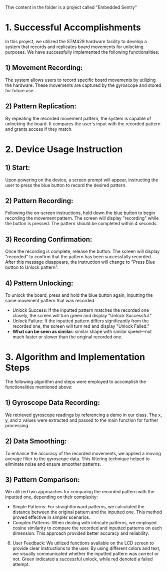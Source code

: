 Thw content in the folder is a project called "Embedded Sentry"

# 1. Successful Accomplishments
In this project, we utilized the STM429 hardware facility to develop a system that records and replicates board movements for unlocking purposes. We have successfully implemented the following functionalities:
## 1) Movement Recording:
   The system allows users to record specific board movements by utilizing the hardware. These movements are captured by the gyroscope and stored for future use.
## 2) Pattern Replication:
   By repeating the recorded movement pattern, the system is capable of unlocking the board. It compares the user's input with the recorded pattern and grants access if they match.
   
# 2. Device Usage Instruction
## 1) Start:
   Upon powering on the device, a screen prompt will appear, instructing the user to press the blue button to record the desired pattern.
## 2) Pattern Recording:
   Following the on-screen instructions, hold down the blue button to begin recording the movement pattern. The screen will display "recording" while the button is pressed. The pattern should be completed within 4 seconds.
## 3) Recording Confirmation: 
Once the recording is complete, release the button. The screen will display "recorded" to confirm that the pattern has been successfully recorded. After this message disappears, the instruction will change to "Press Blue button to Unlock pattern".
## 4) Pattern Unlocking:
   To unlock the board, press and hold the blue button again, inputting the same movement pattern that was recorded.
   - Unlock Success: If the inputted pattern matches the recorded one closely, the screen will turn green and display "Unlock Successful."
   - Unlock Failure: If the inputted pattern differs significantly from the recorded one, the screen will turn red and display "Unlock Failed."
   - **What can be seen as similar:** similar shape with similar speed—not much faster or slower than the original recorded one.

# 3. Algorithm and Implementation Steps
The following algorithm and steps were employed to accomplish the functionalities mentioned above:
## 1) Gyroscope Data Recording:
   We retrieved gyroscope readings by referencing a demo in our class. The x, y, and z values were extracted and passed to the main function for further processing.
## 2) Data Smoothing:
   To enhance the accuracy of the recorded movements, we applied a moving average filter to the gyroscope data. This filtering technique helped to eliminate noise and ensure smoother patterns.
## 3) Pattern Comparison:
   We utilized two approaches for comparing the recorded pattern with the inputted one, depending on their complexity:
   - Simple Patterns: For straightforward patterns, we calculated the distance between the original pattern and the inputted one. This method proved effective in simpler scenarios.
   - Complex Patterns: When dealing with intricate patterns, we employed cosine similarity to compare the recorded and inputted patterns on each dimension. This approach provided better accuracy and reliability.
6) User Feedback: We utilized functions available on the LCD screen to provide clear instructions to the user. By using different colors and text, we visually communicated whether the inputted pattern was correct or not. Green indicated a successful unlock, while red denoted a failed attempt.
